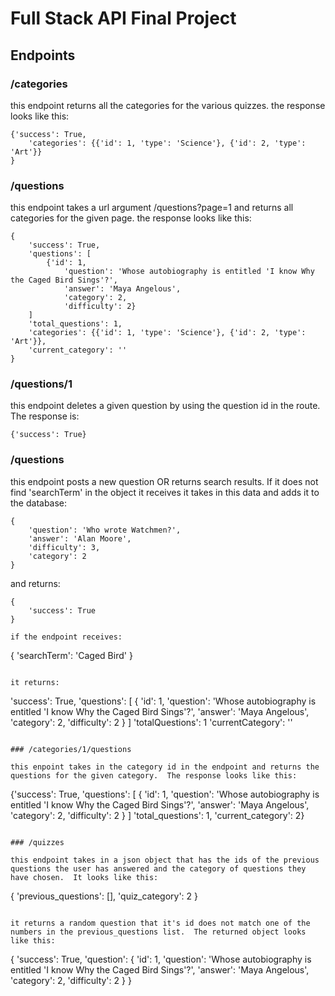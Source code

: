 # Full Stack API Final Project

## Endpoints

### /categories

this endpoint returns all the categories for the various quizzes.  the response looks like this:

```
{'success': True, 
	'categories': {{'id': 1, 'type': 'Science'}, {'id': 2, 'type': 'Art'}}
}
```

###  /questions

this endpoint takes a url argument /questions?page=1 and returns all categories for the given page.  the response looks like this:

```
{
	'success': True,
	'questions': [
		{'id': 1,
			'question': 'Whose autobiography is entitled 'I know Why the Caged Bird Sings'?',
			'answer': 'Maya Angelous',
			'category': 2,
			'difficulty': 2}
	]
	'total_questions': 1,
	'categories': {{'id': 1, 'type': 'Science'}, {'id': 2, 'type': 'Art'}},
	'current_category': ''
}
```

### /questions/1

this endpoint deletes a given question by using the question id in the route.  The response is:

```
{'success': True}
```

### /questions

this endpoint posts a new question OR returns search results.  If it does not find 'searchTerm' in the object it receives it takes in this data and adds it to the database:

```
{
	'question': 'Who wrote Watchmen?',
	'answer': 'Alan Moore',
	'difficulty': 3,
	'category': 2
}
```

and returns:

```
{
	'success': True
}

if the endpoint receives:

```
{
	'searchTerm': 'Caged Bird'
}
```

it returns:

```
'success': True,
'questions': [
	{
		'id': 1,
		'question': 'Whose autobiography is entitled 'I know Why the Caged Bird Sings'?',
		'answer': 'Maya Angelous',
		'category': 2,
		'difficulty': 2
	}
	]
'totalQuestions': 1
'currentCategory': ''
```

### /categories/1/questions

this enpoint takes in the category id in the endpoint and returns the questions for the given category.  The response looks like this:

```
{'success': True,
'questions': [
	{
		'id': 1,
		'question': 'Whose autobiography is entitled 'I know Why the Caged Bird Sings'?',
		'answer': 'Maya Angelous',
		'category': 2,
		'difficulty': 2
	}
]
'total_questions': 1,
'current_category': 2}
```

### /quizzes

this endpoint takes in a json object that has the ids of the previous questions the user has answered and the category of questions they have chosen.  It looks like this:

```
{
	'previous_questions': [],
	'quiz_category': 2
}
```

it returns a random question that it's id does not match one of the numbers in the previous_questions list.  The returned object looks like this:

```
{
	'success': True,
	'question': {
		'id': 1,
		'question': 'Whose autobiography is entitled 'I know Why the Caged Bird Sings'?',
		'answer': 'Maya Angelous',
		'category': 2,
		'difficulty': 2
	}
}
```